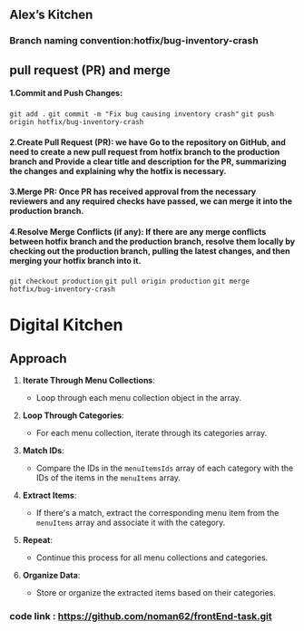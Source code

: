 ## Alex’s Kitchen
### Branch naming convention:hotfix/bug-inventory-crash
## pull request (PR) and merge
#### 1.Commit and Push Changes: 

` git add . `
`git commit -m "Fix bug causing inventory crash"`
`git push origin hotfix/bug-inventory-crash`

#### 2.Create Pull Request (PR): we have Go to the repository on GitHub, and need to create a new pull request from  hotfix branch to the production branch and Provide a clear title and description for the PR, summarizing the changes and explaining why the hotfix is necessary.
#### 3.Merge PR: Once  PR has received approval from the necessary reviewers and any required checks have passed, we can merge it into the production branch.
#### 4.Resolve Merge Conflicts (if any): If there are any merge conflicts between hotfix branch and the production branch, resolve them locally by checking out the production branch, pulling the latest changes, and then merging your hotfix branch into it.

`git checkout production`
`git pull origin production`
`git merge hotfix/bug-inventory-crash`

# Digital Kitchen

## Approach

1. **Iterate Through Menu Collections**: 
   - Loop through each menu collection object in the array.

2. **Loop Through Categories**: 
   - For each menu collection, iterate through its categories array.

3. **Match IDs**: 
   - Compare the IDs in the `menuItemsIds` array of each category with the IDs of the items in the `menuItems` array.

4. **Extract Items**: 
   - If there's a match, extract the corresponding menu item from the `menuItems` array and associate it with the category.

5. **Repeat**: 
   - Continue this process for all menu collections and categories.

6. **Organize Data**: 
   - Store or organize the extracted items based on their categories.

### code link : https://github.com/noman62/frontEnd-task.git
